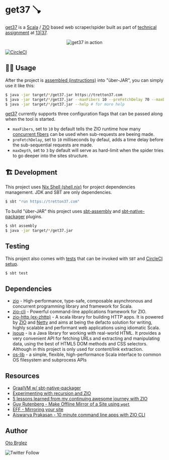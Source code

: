 # get37 🪠

[get37] is a [Scala] / [ZIO] based web scraper/spider built as part
of [technical assignment](./assignment.pdf) at [13|37][1337].

<div align="center">

![get37 in action](https://github.com/otobrglez/get37/blob/master/get37.gif)

</div>

[![CircleCI](https://dl.circleci.com/status-badge/img/gh/otobrglez/get37/tree/master.svg?style=shield&circle-token=05d2aaa7bab5bf7af48f31089663c8ec1c220883)](https://dl.circleci.com/status-badge/redirect/gh/otobrglez/get37/tree/master)

## 🏃‍♂️ Usage

After the project is [assembled (instructions)](#-development) into "über-JAR", you can simply use it like this:

```bash
$ java -jar target/*/get37.jar https://tretton37.com
$ java -jar target/*/get37.jar --maxFibers 10 --preFetchDelay 70 --maxDepth 4 https://zio.dev
$ java -jar target/*/get37.jar --help # for more help
```

[get37] currently supports three configuration flags that can be passed along when the tool is started.

- `maxFibers`, set to `10` by default tells the ZIO runtime how many [concurrent fibers](https://blog.rockthejvm.com/zio-fibers/) can be used when sub-requests are beeing made.
- `preFetchDelay`, set to `10` milliseconds by defaul, adds a time delay before the sub-sequential requests are made.
- `maxDepth`, set to `3` by default will serve as hard-limit when the spider tries to go deeper into the sites structure.

## 🏗 Development

This project uses [Nix Shell (shell.nix)](./shell.nix) for project dependencies management. JDK and SBT are only dependencies.

```bash
$ sbt "run https://tretton37.com"
```

To build "über-JAR" this project uses [sbt-assembly](https://github.com/sbt/sbt-assembly) and [sbt-native-packager](https://github.com/sbt/sbt-native-packager) plugins.

```bash
$ sbt assembly
$ java -jar target/*/get37.jar
```

## Testing

This project also comes with [tests](src/test) that can be invoked with `SBT` and [CircleCI setup](https://app.circleci.com/pipelines/github/otobrglez/get37?branch=master).

```bash
$ sbt test
```

## Dependencies

- [zio](https://zio.dev) - High-performance, type-safe, composable asynchronous and concurrent programming library and framework for Scala.
- [zio-cli](https://github.com/zio/zio-cli) - Powerful command-line applications framework for ZIO.
- [zio-http (ex-zhttp)](https://github.com/zio/zio-http) - A scala library for building HTTP apps. It is powered by [ZIO](https://zio.dev) and [Netty](https://netty.io/) and aims at being the defacto solution for writing, highly scalable and performant web applications using idiomatic Scala.
- [jsoup](https://jsoup.org/) - is a Java library for working with real-world HTML. It provides a very convenient API for fetching URLs and extracting and manipulating data, using the best of HTML5 DOM methods and CSS selectors. Although in this project is only used for content/link extraction.
- [os-lib](https://github.com/com-lihaoyi/os-lib) - a simple, flexible, high-performance Scala interface to common OS filesystem and subprocess APIs


## Resources

- [GraalVM w/ sbt-native-packager](https://sbt-native-packager.readthedocs.io/en/stable/formats/graalvm-native-image.html)
- [Experimenting with recursion and ZIO](https://blog.knoldus.com/experimenting-with-recursion-and-zio/)
- [5 lessons learned from my continuing awesome journey with ZIO](https://medium.com/wix-engineering/5-lessons-learned-from-my-continuing-awesome-journey-with-zio-66319d12ed7c)
- [Guy Rutenberg - Make Offline Mirror of a Site using `wget`](https://www.guyrutenberg.com/2014/05/02/make-offline-mirror-of-a-site-using-wget/)
- [EFF - Mirroring your site](https://www.eff.org/keeping-your-site-alive/mirroring-your-site)
- [Aiswarya Prakasan - 10 minute command line apps with ZIO CLI](https://www.slideshare.net/AiswaryaPrakasan/10-minute-command-line-apps-with-zio-cli)

## Author

[Oto Brglez](https://github.com/otobrglez)

![Twitter Follow](https://img.shields.io/twitter/follow/otobrglez?style=social)

[scala]: https://www.scala-lang.org/

[zio]: https://zio.dev/

[get37]: https://github.com/otobrglez/get37

[1337]: https://1337.tech/
